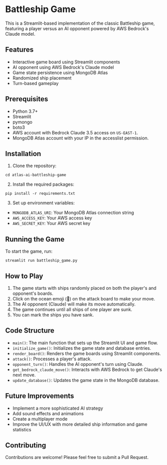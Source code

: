 # Battleship Game

This is a Streamlit-based implementation of the classic Battleship game, featuring a player versus an AI opponent powered by AWS Bedrock's Claude model.

## Features

- Interactive game board using Streamlit components
- AI opponent using AWS Bedrock's Claude model
- Game state persistence using MongoDB Atlas
- Randomized ship placement
- Turn-based gameplay

## Prerequisites

- Python 3.7+
- Streamlit
- pymongo
- boto3
- AWS account with Bedrock Claude 3.5 access on `US-EAST-1`.
- MongoDB Atlas account with your IP in the accesslist permission.

## Installation

1. Clone the repository:
```
cd atlas-ai-battleship-game
```
2. Install the required packages:
```
pip install -r requirements.txt
```
3. Set up environment variables:
- `MONGODB_ATLAS_URI`: Your MongoDB Atlas connection string
- `AWS_ACCESS_KEY`: Your AWS access key
- `AWS_SECRET_KEY`: Your AWS secret key

## Running the Game

To start the game, run:
```
streamlit run battleship_game.py
```

## How to Play

1. The game starts with ships randomly placed on both the player's and opponent's boards.
2. Click on the ocean emoji (🌊) on the attack board to make your move.
3. The AI opponent (Claude) will make its move automatically.
4. The game continues until all ships of one player are sunk.
5. You can mark the ships you have sank.

## Code Structure

- `main()`: The main function that sets up the Streamlit UI and game flow.
- `initialize_game()`: Initializes the game state and database entries.
- `render_board()`: Renders the game boards using Streamlit components.
- `attack()`: Processes a player's attack.
- `opponent_turn()`: Handles the AI opponent's turn using Claude.
- `get_bedrock_claude_move()`: Interacts with AWS Bedrock to get Claude's next move.
- `update_database()`: Updates the game state in the MongoDB database.

## Future Improvements

- Implement a more sophisticated AI strategy
- Add sound effects and animations
- Create a multiplayer mode
- Improve the UI/UX with more detailed ship information and game statistics

## Contributing

Contributions are welcome! Please feel free to submit a Pull Request.
